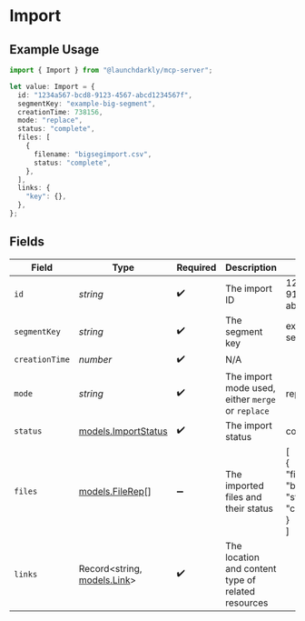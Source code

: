 # Import

## Example Usage

```typescript
import { Import } from "@launchdarkly/mcp-server";

let value: Import = {
  id: "1234a567-bcd8-9123-4567-abcd1234567f",
  segmentKey: "example-big-segment",
  creationTime: 738156,
  mode: "replace",
  status: "complete",
  files: [
    {
      filename: "bigsegimport.csv",
      status: "complete",
    },
  ],
  links: {
    "key": {},
  },
};
```

## Fields

| Field                                                                   | Type                                                                    | Required                                                                | Description                                                             | Example                                                                 |
| ----------------------------------------------------------------------- | ----------------------------------------------------------------------- | ----------------------------------------------------------------------- | ----------------------------------------------------------------------- | ----------------------------------------------------------------------- |
| `id`                                                                    | *string*                                                                | :heavy_check_mark:                                                      | The import ID                                                           | 1234a567-bcd8-9123-4567-abcd1234567f                                    |
| `segmentKey`                                                            | *string*                                                                | :heavy_check_mark:                                                      | The segment key                                                         | example-big-segment                                                     |
| `creationTime`                                                          | *number*                                                                | :heavy_check_mark:                                                      | N/A                                                                     |                                                                         |
| `mode`                                                                  | *string*                                                                | :heavy_check_mark:                                                      | The import mode used, either <code>merge</code> or <code>replace</code> | replace                                                                 |
| `status`                                                                | [models.ImportStatus](../models/importstatus.md)                        | :heavy_check_mark:                                                      | The import status                                                       | complete                                                                |
| `files`                                                                 | [models.FileRep](../models/filerep.md)[]                                | :heavy_minus_sign:                                                      | The imported files and their status                                     | [<br/>{<br/>"filename": "bigsegimport.csv",<br/>"status": "complete"<br/>}<br/>] |
| `links`                                                                 | Record<string, [models.Link](../models/link.md)>                        | :heavy_check_mark:                                                      | The location and content type of related resources                      |                                                                         |